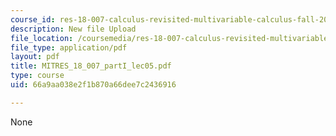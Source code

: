 ```yaml
---
course_id: res-18-007-calculus-revisited-multivariable-calculus-fall-2011
description: New file Upload
file_location: /coursemedia/res-18-007-calculus-revisited-multivariable-calculus-fall-2011/66a9aa038e2f1b870a66dee7c2436916_MITRES_18_007_partI_lec05.pdf
file_type: application/pdf
layout: pdf
title: MITRES_18_007_partI_lec05.pdf
type: course
uid: 66a9aa038e2f1b870a66dee7c2436916

---
```

None